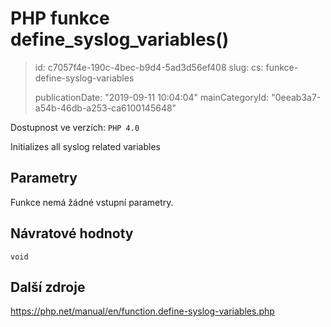 PHP funkce define_syslog_variables()
====================================

> id: c7057f4e-190c-4bec-b9d4-5ad3d56ef408
> slug:
> 	cs: funkce-define-syslog-variables
> 
> publicationDate: "2019-09-11 10:04:04"
> mainCategoryId: "0eeab3a7-a54b-46db-a253-ca6100145648"

Dostupnost ve verzích: `PHP 4.0`

Initializes all syslog related variables


Parametry
--------------

Funkce nemá žádné vstupní parametry.

Návratové hodnoty
----------------

`void`



Další zdroje
------------

https://php.net/manual/en/function.define-syslog-variables.php
